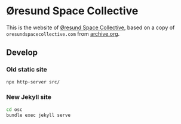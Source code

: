 # Øresund Space Collective
This is the website of [Øresund Space Collective](oresundspacecollective.com), based on a copy of `oresundspacecollective.com` from [archive.org](archive.org).

## Develop
### Old static site
```bash
npx http-server src/
```
### New Jekyll site
```bash
cd osc
bundle exec jekyll serve
```